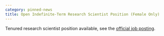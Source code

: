 ```yaml
---
category: pinned-news
title: Open Indefinite-Term Research Scientist Position (Female Only)
---
```


Tenured research scientist position available, see the [official job posting](https://www.riken.jp/en/careers/researchers/20210901_8/index.html).

